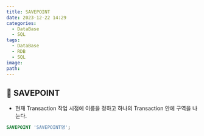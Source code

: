 ```yaml
---
title: SAVEPOINT
date: 2023-12-22 14:29
categories:
  - DataBase
  - SQL
tags:
  - DataBase
  - RDB
  - SQL
image: 
path:
---
```


## 🌈 SAVEPOINT
+ 현재 Transaction 작업 시점에 이름을 정하고 하나의 Transaction 안에 구역을 나눈다.
```sql
SAVEPOINT 'SAVEPOINT명';
```